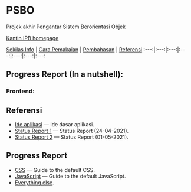 # PSBO
Projek akhir Pengantar Sistem Berorientasi Objek

[Kantin IPB homepage](#)

[Sekilas Info](#sekilas-info) | [Cara Pemakaian](#cara-pemakaian) | [Pembahasan](#pembahasan) | [Referensi](#referensi)
:---:|:---:|:---:|:---:|:---:|:---:|:---:

## Progress Report (In a nutshell):




### Frontend:




## Referensi

* [Ide aplikasi](idea.md) — Ide dasar aplikasi.
* [Status Report 1](status_1.md) — Status Report (24-04-2021).
* [Status Report 2](status_2.md) — Status Report (01-05-2021).

## Progress Report

* [CSS](css.md) — Guide to the default CSS.
* [JavaScript](js.md) — Guide to the default JavaScript.
* [Everything else](misc.md).
